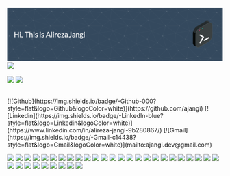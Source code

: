 ![Header](./github-header-image.png)
![](https://komarev.com/ghpvc/?username=ajangi&color=0069b4)
<p>
  <a href="https://github.com/Giingu"><img width="50%" src="https://github-readme-stats.vercel.app/api?username=Giingu&theme=radical&title_color=ff3068"></a>
<a href="https://github.com/Giingu"><img width="50%" src="http://github-readme-streak-stats.herokuapp.com/?user=Giingu&theme=radical&date_format=M%20j%5B%2C%20Y%5D&ring=ff3068&fire=ff3068&sideNums=ff3068"></a>
</p>
<br>
[![Github](https://img.shields.io/badge/-Github-000?style=flat&logo=Github&logoColor=white)](https://github.com/ajangi)
[![Linkedin](https://img.shields.io/badge/-LinkedIn-blue?style=flat&logo=Linkedin&logoColor=white)](https://www.linkedin.com/in/alireza-jangi-9b280867/)
[![Gmail](https://img.shields.io/badge/-Gmail-c14438?style=flat&logo=Gmail&logoColor=white)](mailto:ajangi.dev@gmail.com)
<!--
- 🏢 I'm currently working at **Snapp Doctor**
- ⚙️ I use daily: `.php`, `.js`, `.html`
- 🌱 I’m currently learning **DevOps Engineering**
- 🌍 I'm mostly active within the **Laravel Community**
- 🌱 Learning all about **Open Source**
- 💬 Ask me about **DevOps**, **Docker**, **Laravel**, **React**, **React Native**
- 📫 Reach me: [LinkedIn](https://www.linkedin.com/in/alireza-jangi-9b280867/) - [E-Mail](mailto:ajangi@hotmail.com)
- ⚡️ Fun fact: I'm a huge fan of Turkish Movies
-->
<p>
  <img src="https://img.shields.io/badge/-PHP-2c3e50?style=flat&logo=PHP&labelColor=34495e"/>
  <img src="https://img.shields.io/badge/-GoLang-2c3e50?style=flat&logo=Go&labelColor=34495e"/>
  <img src="https://img.shields.io/badge/-Rust-2c3e50?style=flat&logo=Rust&labelColor=34495e"/>
  <img src="https://img.shields.io/badge/-JavaScript-2c3e50?style=flat&logo=Javascript&labelColor=34495e"/>
  <img src="https://img.shields.io/badge/-NodeJs-2c3e50?style=flat&logo=Node.js&labelColor=34495e"/>
  <img src="https://img.shields.io/badge/-Python-2c3e50?style=flat&logo=Python&labelColor=34495e"/>
  <img src="https://img.shields.io/badge/-Laravel-2c3e50?style=flat&logo=Laravel&labelColor=34495e"/>
  <img src="https://img.shields.io/badge/-Lumen-2c3e50?style=flat&logo=Lumen&labelColor=34495e"/>
  <img src="https://img.shields.io/badge/-Sypfony-2c3e50?style=flat&logo=Symfony&&labelColor=34495e"/>
  <img src="https://img.shields.io/badge/-ExpressJs-2c3e50?style=flat&logo=Express&labelColor=34495e"/>
  <img src="https://img.shields.io/badge/-React-2c3e50?style=flat&logo=React&labelColor=34495e"/>
  <img src="https://img.shields.io/badge/-Redux-2c3e50?style=flat&logo=Redux&labelColor=34495e"/>
  <img src="https://img.shields.io/badge/-React Native-2c3e50?style=flat&logo=React&labelColor=34495e"/>
  <img src="https://img.shields.io/badge/-Linux-2c3e50?style=flat&logo=Linux&labelColor=34495e"/>
  <img src="https://img.shields.io/badge/-Nginx-2c3e50?style=flat&logo=Nginx&labelColor=34495e"/>
  <img src="https://img.shields.io/badge/-Git-2c3e50?style=flat&logo=Git&labelColor=34495e"/>
  <img src="https://img.shields.io/badge/-Docker-2c3e50?style=flat&logo=Docker&labelColor=34495e"/>
  <img src="https://img.shields.io/badge/-Kubernetes-2c3e50?style=flat&logo=Kubernetes&labelColor=34495e"/>
  <img src="https://img.shields.io/badge/-Kong Api Gateway-2c3e50?style=flat&logo=Kong&labelColor=34495e"/>
  <img src="https://img.shields.io/badge/-Graylog-2c3e50?style=flat&logo=Graylog&labelColor=34495e"/>
  <img src="https://img.shields.io/badge/-Sentry-2c3e50?style=flat&logo=Sentry&labelColor=34495e"/>
  <img src="https://img.shields.io/badge/-Bash-2c3e50?style=flat&logo=GNU-Bash&labelColor=34495e"/>
  <img src="https://img.shields.io/badge/-Istio-2c3e50?style=flat&logo=Istio&labelColor=34495e"/>
  <img src="https://img.shields.io/badge/-RabbitMQ-2c3e50?style=flat&logo=RabbitMQ&labelColor=34495e"/>
  <img src="https://img.shields.io/badge/-Kafka-2c3e50?style=flat&logo=Apache-Kafka&labelColor=34495e"/>
  <img src="https://img.shields.io/badge/-Elastic Search-2c3e50?style=flat&logo=Elasticsearch&labelColor=34495e"/>
  <img src="https://img.shields.io/badge/-MySql-2c3e50?style=flat&logo=Mysql&labelColor=34495e"/>
  <img src="https://img.shields.io/badge/-MongoDB-2c3e50?style=flat&logo=MongoDB&labelColor=34495e"/>
  <img src="https://img.shields.io/badge/-Redis-2c3e50?style=flat&logo=Redis&labelColor=34495e"/>
  <img src="https://img.shields.io/badge/-PostgreSQL-2c3e50?style=flat&logo=PostgreSQL&labelColor=34495e"/>
  <img src="https://img.shields.io/badge/-Ubuntu-2c3e50?style=flat&logo=Ubuntu&labelColor=34495e"/>
  <img src="https://img.shields.io/badge/-Digital Ocean-2c3e50?style=flat&logo=DigitalOcean&labelColor=34495e"/>
  <img src="https://img.shields.io/badge/-Socket.io-2c3e50?style=flat&logo=Socket.io&labelColor=34495e"/>
  <img src="https://img.shields.io/badge/-Jira-2c3e50?style=flat&logo=Jira&labelColor=34495e"/>
</p>
<!--
**ajangi/ajangi** is a ✨ _special_ ✨ repository because its `README.md` (this file) appears on your GitHub profile.
Here are some ideas to get you started:

- 🔭 I’m currently working on ...
- 🌱 I’m currently learning ...
- 👯 I’m looking to collaborate on ...
- 🤔 I’m looking for help with ...
- 💬 Ask me about ...
- 📫 How to reach me: ...
- 😄 Pronouns: ...
- ⚡ Fun fact: ...
-->
